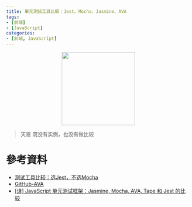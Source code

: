 ```yaml
---
title: 單元測試工具比較：Jest、Mocha、Jasmine、AVA
tags:
- [前端]
- [JavaScript]
categories: 
- [前端, JavaScript]
---
```


<div style="display:flex;justify-content:center;">
  <img style="object-fit:cover;" src='/images/' width='200px' height='200px' />
</div>

> 天驱
> 既没有实例，也没有做比较


# 參考資料

- [测试工具比较：选Jest，不选Mocha](https://www.zcfy.cc/article/picking-jest-over-mocha-8211-testing-tools-comparison-8211-grzegorz-zi-kowski-4596.html)
- [GitHub-AVA](https://github.com/avajs/ava)
- [[译] JavaScript 单元测试框架：Jasmine, Mocha, AVA, Tape 和 Jest 的比较](https://juejin.im/post/5acc721a6fb9a028b77b23c9)
